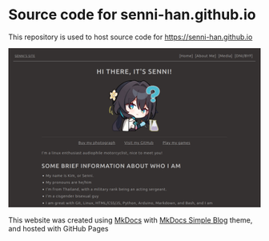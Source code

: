 # Source code for senni-han.github.io

This repository is used to host source code for https://senni-han.github.io

![Main Screenshot](screenshot.png)

This website was created using [MkDocs](https://www.mkdocs.org/) with [MkDocs Simple Blog](https://fernandocelmer.github.io/mkdocs-simple-blog/) theme, and hosted with GitHub Pages
